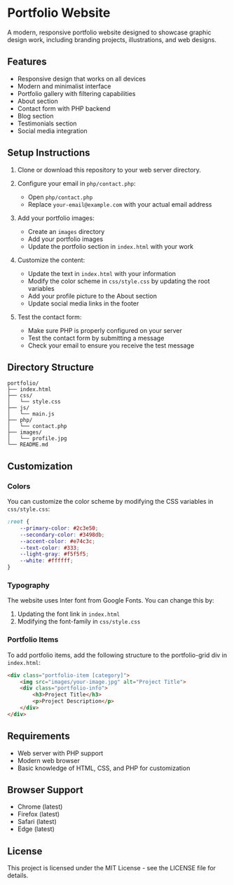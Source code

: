 # Portfolio Website

A modern, responsive portfolio website designed to showcase graphic design work, including branding projects, illustrations, and web designs.

## Features

- Responsive design that works on all devices
- Modern and minimalist interface
- Portfolio gallery with filtering capabilities
- About section
- Contact form with PHP backend
- Blog section
- Testimonials section
- Social media integration

## Setup Instructions

1. Clone or download this repository to your web server directory.

2. Configure your email in `php/contact.php`:
   - Open `php/contact.php`
   - Replace `your-email@example.com` with your actual email address

3. Add your portfolio images:
   - Create an `images` directory
   - Add your portfolio images
   - Update the portfolio section in `index.html` with your work

4. Customize the content:
   - Update the text in `index.html` with your information
   - Modify the color scheme in `css/style.css` by updating the root variables
   - Add your profile picture to the About section
   - Update social media links in the footer

5. Test the contact form:
   - Make sure PHP is properly configured on your server
   - Test the contact form by submitting a message
   - Check your email to ensure you receive the test message

## Directory Structure

```
portfolio/
├── index.html
├── css/
│   └── style.css
├── js/
│   └── main.js
├── php/
│   └── contact.php
├── images/
│   └── profile.jpg
└── README.md
```

## Customization

### Colors
You can customize the color scheme by modifying the CSS variables in `css/style.css`:

```css
:root {
    --primary-color: #2c3e50;
    --secondary-color: #3498db;
    --accent-color: #e74c3c;
    --text-color: #333;
    --light-gray: #f5f5f5;
    --white: #ffffff;
}
```

### Typography
The website uses Inter font from Google Fonts. You can change this by:
1. Updating the font link in `index.html`
2. Modifying the font-family in `css/style.css`

### Portfolio Items
To add portfolio items, add the following structure to the portfolio-grid div in `index.html`:

```html
<div class="portfolio-item [category]">
    <img src="images/your-image.jpg" alt="Project Title">
    <div class="portfolio-info">
        <h3>Project Title</h3>
        <p>Project Description</p>
    </div>
</div>
```

## Requirements

- Web server with PHP support
- Modern web browser
- Basic knowledge of HTML, CSS, and PHP for customization

## Browser Support

- Chrome (latest)
- Firefox (latest)
- Safari (latest)
- Edge (latest)

## License

This project is licensed under the MIT License - see the LICENSE file for details. 